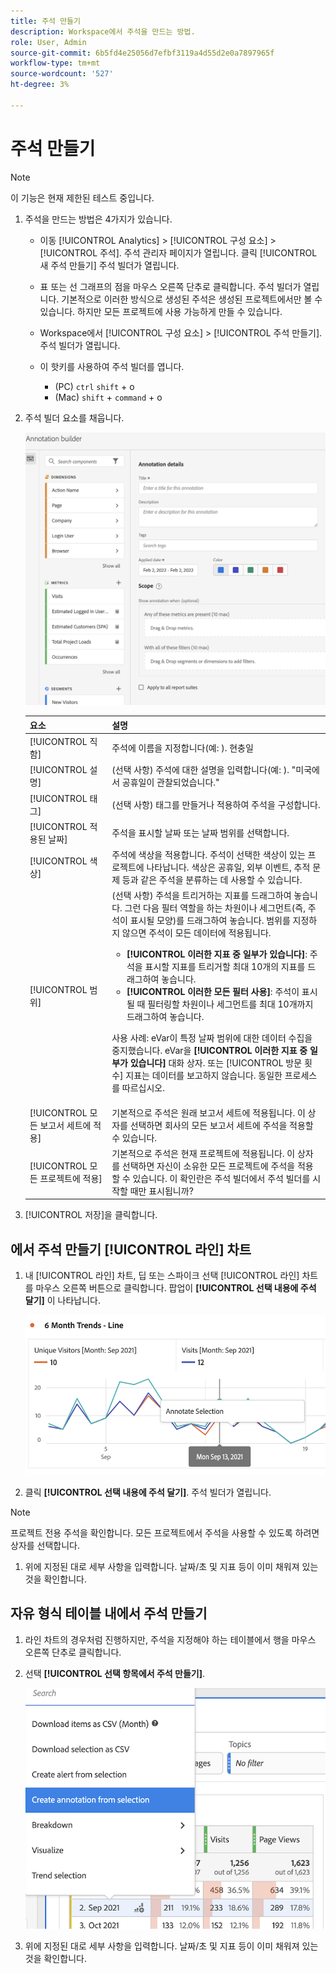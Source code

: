 ```yaml
---
title: 주석 만들기
description: Workspace에서 주석을 만드는 방법.
role: User, Admin
source-git-commit: 6b5fd4e25056d7efbf3119a4d55d2e0a7897965f
workflow-type: tm+mt
source-wordcount: '527'
ht-degree: 3%

---
```



# 주석 만들기

>[!NOTE]
>
>이 기능은 현재 제한된 테스트 중입니다.

1. 주석을 만드는 방법은 4가지가 있습니다.

   * 이동 [!UICONTROL Analytics] > [!UICONTROL 구성 요소] > [!UICONTROL 주석]. 주석 관리자 페이지가 열립니다. 클릭 [!UICONTROL 새 주석 만들기] 주석 빌더가 열립니다.

   * 표 또는 선 그래프의 점을 마우스 오른쪽 단추로 클릭합니다. 주석 빌더가 열립니다. 기본적으로 이러한 방식으로 생성된 주석은 생성된 프로젝트에서만 볼 수 있습니다. 하지만 모든 프로젝트에 사용 가능하게 만들 수 있습니다.

   * Workspace에서 [!UICONTROL 구성 요소] > [!UICONTROL 주석 만들기]. 주석 빌더가 열립니다.

   * 이 핫키를 사용하여 주석 빌더를 엽니다.
      * (PC) `ctrl` `shift` + o
      * (Mac) `shift` + `command` + o

1. 주석 빌더 요소를 채웁니다.

   ![](assets/ann-builder.png)

   | 요소 | 설명 |
   | --- | --- |
   | [!UICONTROL 직함] | 주석에 이름을 지정합니다(예: ). 현충일 |
   | [!UICONTROL 설명] | (선택 사항) 주석에 대한 설명을 입력합니다(예: ). &quot;미국에서 공휴일이 관찰되었습니다.&quot; |
   | [!UICONTROL 태그] | (선택 사항) 태그를 만들거나 적용하여 주석을 구성합니다. |
   | [!UICONTROL 적용된 날짜] | 주석을 표시할 날짜 또는 날짜 범위를 선택합니다. |
   | [!UICONTROL 색상] | 주석에 색상을 적용합니다. 주석이 선택한 색상이 있는 프로젝트에 나타납니다. 색상은 공휴일, 외부 이벤트, 추적 문제 등과 같은 주석을 분류하는 데 사용할 수 있습니다. |
   | [!UICONTROL 범위] | (선택 사항) 주석을 트리거하는 지표를 드래그하여 놓습니다. 그런 다음 필터 역할을 하는 차원이나 세그먼트(즉, 주석이 표시될 모양)를 드래그하여 놓습니다. 범위를 지정하지 않으면 주석이 모든 데이터에 적용됩니다.<ul><li>**[!UICONTROL 이러한 지표 중 일부가 있습니다]**: 주석을 표시할 지표를 트리거할 최대 10개의 지표를 드래그하여 놓습니다.</li><li>**[!UICONTROL 이러한 모든 필터 사용]**: 주석이 표시될 때 필터링할 차원이나 세그먼트를 최대 10개까지 드래그하여 놓습니다.</li></ul><p>사용 사례: eVar이 특정 날짜 범위에 대한 데이터 수집을 중지했습니다. eVar을 **[!UICONTROL 이러한 지표 중 일부가 있습니다]** 대화 상자. 또는 [!UICONTROL 방문 횟수] 지표는 데이터를 보고하지 않습니다. 동일한 프로세스를 따르십시오. |
   | [!UICONTROL 모든 보고서 세트에 적용] | 기본적으로 주석은 원래 보고서 세트에 적용됩니다. 이 상자를 선택하면 회사의 모든 보고서 세트에 주석을 적용할 수 있습니다. |
   | [!UICONTROL 모든 프로젝트에 적용] | 기본적으로 주석은 현재 프로젝트에 적용됩니다. 이 상자를 선택하면 자신이 소유한 모든 프로젝트에 주석을 적용할 수 있습니다. 이 확인란은 주석 빌더에서 주석 빌더를 시작할 때만 표시됩니까? |

1. [!UICONTROL 저장]을 클릭합니다.

## 에서 주석 만들기 [!UICONTROL 라인] 차트

1. 내 [!UICONTROL 라인] 차트, 딥 또는 스파이크 선택 [!UICONTROL 라인] 차트를 마우스 오른쪽 버튼으로 클릭합니다. 팝업이 **[!UICONTROL 선택 내용에 주석 달기]** 이 나타납니다.

   ![](assets/annotate-line.png)

1. 클릭 **[!UICONTROL 선택 내용에 주석 달기]**. 주석 빌더가 열립니다.

>[!NOTE]
>
>프로젝트 전용 주석을 확인합니다. 모든 프로젝트에서 주석을 사용할 수 있도록 하려면 상자를 선택합니다.

1. 위에 지정된 대로 세부 사항을 입력합니다. 날짜/초 및 지표 등이 이미 채워져 있는 것을 확인합니다.

## 자유 형식 테이블 내에서 주석 만들기

1. 라인 차트의 경우처럼 진행하지만, 주석을 지정해야 하는 테이블에서 행을 마우스 오른쪽 단추로 클릭합니다.

1. 선택 **[!UICONTROL 선택 항목에서 주석 만들기]**.

   ![](assets/annotate-table.png)

1. 위에 지정된 대로 세부 사항을 입력합니다. 날짜/초 및 지표 등이 이미 채워져 있는 것을 확인합니다.


